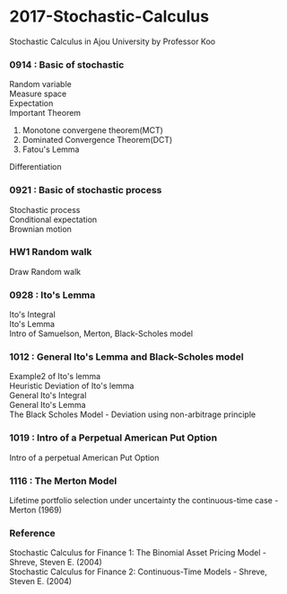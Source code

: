# 2017-Stochastic-Calculus
Stochastic Calculus in Ajou University  by Professor Koo  


### 0914 : Basic of stochastic
Random variable  
Measure space  
Expectation  
Important Theorem 
  1. Monotone convergene theorem(MCT) 
  2. Dominated Convergence Theorem(DCT)
  3. Fatou's Lemma  

Differentiation
 

### 0921 : Basic of stochastic process 
Stochastic process  
Conditional expectation  
Brownian motion   


### HW1 Random walk
Draw Random walk  


### 0928 : Ito's Lemma
Ito's Integral  
Ito's Lemma  
Intro of Samuelson, Merton, Black-Scholes model  


### 1012 : General Ito's Lemma and Black-Scholes model
Example2 of Ito's lemma  
Heuristic Deviation of Ito's lemma  
General Ito's Integral  
General Ito's Lemma  
The Black Scholes Model - Deviation using non-arbitrage principle  

### 1019 : Intro of a Perpetual American Put Option
Intro of a perpetual American Put Option

### 1116 : The Merton Model
Lifetime portfolio selection under uncertainty the continuous-time case - Merton (1969)


### Reference
Stochastic Calculus for Finance 1: The Binomial Asset Pricing Model - Shreve, Steven E. (2004)  
Stochastic Calculus for Finance 2: Continuous-Time Models - Shreve, Steven E. (2004)
